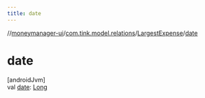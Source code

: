 ```yaml
---
title: date
---
```

//[moneymanager-ui](../../../index.html)/[com.tink.model.relations](../index.html)/[LargestExpense](index.html)/[date](date.html)



# date



[androidJvm]\
val [date](date.html): [Long](https://kotlinlang.org/api/latest/jvm/stdlib/kotlin/-long/index.html)




